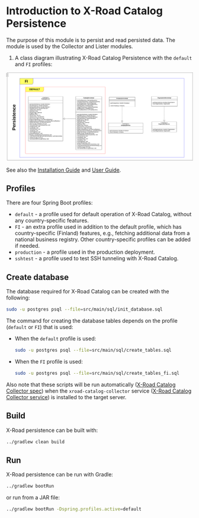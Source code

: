 # Introduction to X-Road Catalog Persistence

The purpose of this module is to persist and read persisted data. The module is used by the Collector and Lister modules.

1. A class diagram illustrating X-Road Catalog Persistence with the `default` and `FI` profiles:

![Class diagram](img/class_diagram.png)

See also the [Installation Guide](../doc/xroad_catalog_installation_guide.md) and
[User Guide](../doc/xroad_catalog_user_guide.md).

## Profiles

There are four Spring Boot profiles:

* `default` - a profile used for default operation of X-Road Catalog, without any country-specific features.
* `FI` - an extra profile used in addition to the default profile, which has country-specific (Finland) features, e.g.,
  fetching additional data from a national business registry. Other country-specific profiles can be added if needed.
* `production` - a profile used in the production deployment.
* `sshtest` - a profile used to test SSH tunneling with X-Road Catalog.

## Create database

The database required for X-Road Catalog can be created with the following:

```bash
sudo -u postgres psql --file=src/main/sql/init_database.sql
```

The command for creating the database tables depends on the profile (`default` or `FI`) that is used:

- When the `default` profile is used:
  ```bash
  sudo -u postgres psql --file=src/main/sql/create_tables.sql
  ```
- When the `FI` profile is used:
  ```bash
  sudo -u postgres psql --file=src/main/sql/create_tables_fi.sql
  ```

Also note that these scripts will be run automatically ([X-Road Catalog Collector spec](../xroad-catalog-collector/packages/xroad-catalog-collector/redhat/SPECS/xroad-catalog-collector.spec)) 
when the `xroad-catalog-collector` service ([X-Road Catalog Collector service](../xroad-catalog-collector/packages/xroad-catalog-collector/redhat/SOURCES/xroad-catalog-collector.service)) 
is installed to the target server.

## Build

X-Road persistence can be built with:

```bash
../gradlew clean build
```

## Run

X-Road persistence can be run with Gradle:

```bash
../gradlew bootRun
```

or run from a JAR file:

```bash
../gradlew bootRun -Dspring.profiles.active=default
```
